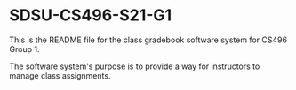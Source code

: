 # SDSU-CS496-S21-G1
This is the README file for the class gradebook software system for CS496 Group 1.

The software system's purpose is to provide a way for instructors to manage class assignments.


